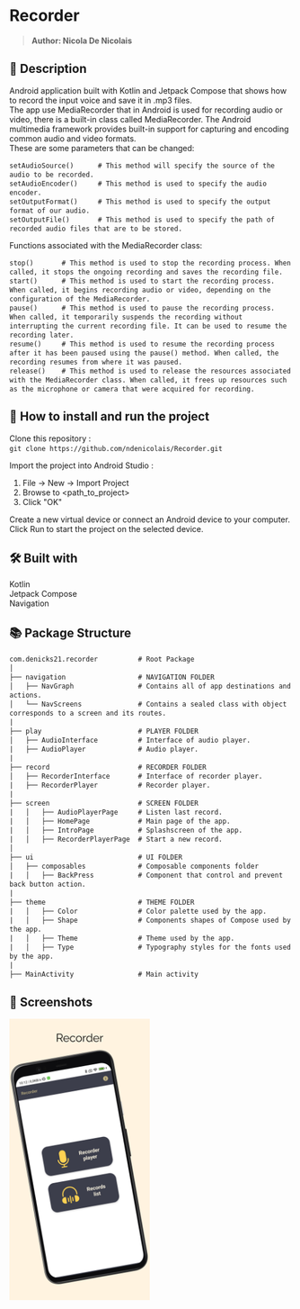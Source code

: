 # Recorder
> <b>Author: Nicola De Nicolais</b>

##  📄  Description
Android application built with Kotlin and Jetpack Compose that shows how to record the input voice and save it in .mp3 files.<br/>
The app use MediaRecorder that in Android is used for recording audio or video, there is a built-in class called MediaRecorder.
The Android multimedia framework provides built-in support for capturing and encoding common audio and video formats.<br/>
These are some parameters that can be changed:

```
setAudioSource()      # This method will specify the source of the audio to be recorded.
setAudioEncoder()     # This method is used to specify the audio encoder.
setOutputFormat()     # This method is used to specify the output format of our audio.
setOutputFile()       # This method is used to specify the path of recorded audio files that are to be stored.
```

Functions associated with the MediaRecorder class:

```
stop()       # This method is used to stop the recording process. When called, it stops the ongoing recording and saves the recording file.
start()      # This method is used to start the recording process. When called, it begins recording audio or video, depending on the configuration of the MediaRecorder.
pause()      # This method is used to pause the recording process. When called, it temporarily suspends the recording without interrupting the current recording file. It can be used to resume the recording later.
resume()     # This method is used to resume the recording process after it has been paused using the pause() method. When called, the recording resumes from where it was paused.
release()    # This method is used to release the resources associated with the MediaRecorder class. When called, it frees up resources such as the microphone or camera that were acquired for recording.
```

## 🔨  How to install and run the project
Clone this repository :<br/>
`
git clone https://github.com/ndenicolais/Recorder.git
`

Import the project into Android Studio :

1. File -> New -> Import Project
2. Browse to <path_to_project>
3. Click "OK"

Create a new virtual device or connect an Android device to your computer.</br>
Click Run to start the project on the selected device.

## 🛠️ Built with
Kotlin</br>
Jetpack Compose</br>
Navigation

## 📚 Package Structure

```
com.denicks21.recorder          # Root Package
│ 
├── navigation                  # NAVIGATION FOLDER
│   ├── NavGraph                # Contains all of app destinations and actions.
│   └── NavScreens              # Contains a sealed class with object corresponds to a screen and its routes.
|
├── play                        # PLAYER FOLDER
│   ├── AudioInterface          # Interface of audio player.
|   ├── AudioPlayer             # Audio player.
|
├── record                      # RECORDER FOLDER
│   ├── RecorderInterface       # Interface of recorder player.
|   ├── RecorderPlayer          # Recorder player.
|
├── screen                      # SCREEN FOLDER
|   │   ├── AudioPlayerPage     # Listen last record.
|   │   ├── HomePage            # Main page of the app.
|   │   ├── IntroPage           # Splashscreen of the app.
|   │   ├── RecorderPlayerPage  # Start a new record.
│
├── ui                          # UI FOLDER
│   ├── composables             # Composable components folder
|   │   ├── BackPress           # Component that control and prevent back button action.
|
├── theme                       # THEME FOLDER
|   │   ├── Color               # Color palette used by the app.
|   │   ├── Shape               # Components shapes of Compose used by the app.
|   │   ├── Theme               # Theme used by the app.
|   │   ├── Type                # Typography styles for the fonts used by the app.
|
├── MainActivity                # Main activity
```

## 📎 Screenshots
<p float="left">
<img height="500em" src="images/screen.png" title="Recorder's screen preview">
